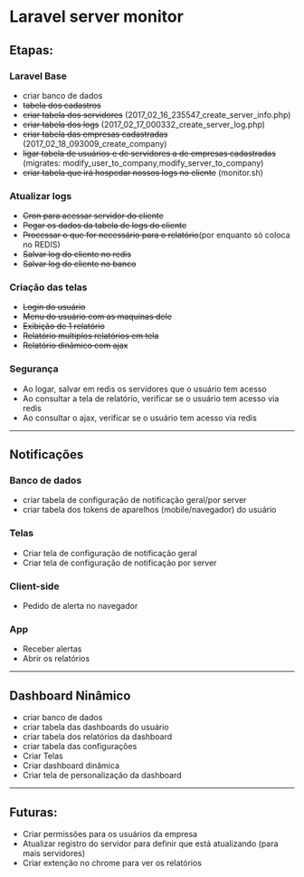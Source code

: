 # Laravel server monitor

## Etapas:
### Laravel Base
- criar banco de dados
- ~~tabela dos cadastros~~
- ~~criar tabela dos servidores~~ (2017_02_16_235547_create_server_info.php)
- ~~criar tabela dos logs~~ (2017_02_17_000332_create_server_log.php)
- ~~criar tabela das empresas cadastradas~~ (2017_02_18_093009_create_company)
- ~~ligar tabela de usuários e de servidores a de empresas cadastradas~~ (migrates: modify_user_to_company,modify_server_to_company)
- ~~criar tabela que irá hospedar nossos logs no cliente~~ (monitor.sh)
### Atualizar logs
- ~~Cron para acessar servidor do cliente~~
- ~~Pegar os dados da tabela de logs do cliente~~
- ~~Processar o que for necessário para o relatório~~(por enquanto só coloca no REDIS)
- ~~Salvar log do cliente no redis~~
- ~~Salvar log do cliente no banco~~
### Criação das telas
- ~~Login do usuário~~
- ~~Menu do usuário com as maquinas dele~~
- ~~Exibição de 1 relatório~~
- ~~Relatório multiplos relatórios em tela~~
- ~~Relatório dinâmico com ajax~~
### Segurança
- Ao logar, salvar em redis os servidores que o usuário tem acesso
- Ao consultar a tela de relatório, verificar se o usuário tem acesso via redis
- Ao consultar o ajax, verificar se o usuário tem acesso via redis


-----

## Notificações
### Banco de dados
- criar tabela de configuração de notificação geral/por server
- criar tabela dos tokens de aparelhos (mobile/navegador) do usuário
### Telas
- Criar tela de configuração de notificação geral
- Criar tela de configuração de notificação por server
### Client-side
- Pedido de alerta no navegador
### App
- Receber alertas
- Abrir os relatórios


-----

## Dashboard Ninâmico
- criar banco de dados
- criar tabela das dashboards do usuário
- criar tabela dos relatórios da dashboard
- criar tabela das configurações
- Criar Telas
- Criar dashboard dinâmica
- Criar tela de personalização da dashboard


-----
## Futuras:
- Criar permissões para os usuários da empresa
- Atualizar registro do servidor para definir que está atualizando (para mais servidores)
- Criar extenção no chrome para ver os relatórios

